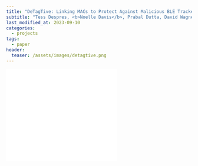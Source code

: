 ```yaml
---
title: "DeTagTive: Linking MACs to Protect Against Malicious BLE Trackers"
subtitle: "Tess Despres, <b>Noelle Davis</b>, Prabal Dutta, David Wagner. <u>Proceedings of the Second Workshop on Situating Network Infrastructure with People, Practices, and Beyond</u> (2023)."
last_modified_at: 2023-09-10
categories:
  - projects
tags:
  - paper
header:
  teaser: /assets/images/detagtive.png
---
```



<embed src="/assets/pdf/depres_2023_snip2_detagtive.pdf" type="application/pdf" height="250"/>